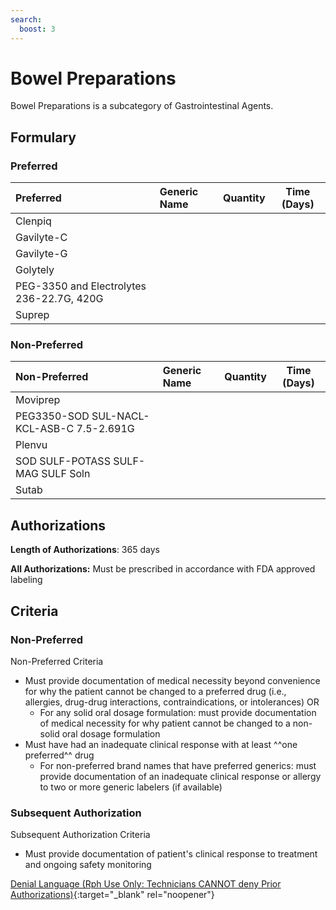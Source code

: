 ```yaml
---
search:
  boost: 3
---
```


# Bowel Preparations

Bowel Preparations is a subcategory of Gastrointestinal Agents.

## Formulary

### Preferred

| Preferred                                 | Generic Name | Quantity | Time (Days) |
|:------------------------------------------|:-------------|:--------:|:-----------:|
| Clenpiq                                   |              |          |             |
| Gavilyte-C                                |              |          |             |
| Gavilyte-G                                |              |          |             |
| Golytely                                  |              |          |             |
| PEG-3350 and Electrolytes 236-22.7G, 420G |              |          |             |
| Suprep                                    |              |          |             |

### Non-Preferred

| Non-Preferred                             | Generic Name | Quantity | Time (Days) |
|:------------------------------------------|:-------------|:--------:|:-----------:|
| Moviprep                                  |              |          |             |
| PEG3350-SOD SUL-NACL-KCL-ASB-C 7.5-2.691G |              |          |             |
| Plenvu                                    |              |          |             |
| SOD SULF-POTASS SULF-MAG SULF Soln        |              |          |             |
| Sutab                                     |              |          |             |

## Authorizations

**Length of Authorizations**: 365 days

**All Authorizations:** Must be prescribed in accordance with FDA approved labeling

## Criteria

### Non-Preferred

Non-Preferred Criteria

- Must provide documentation of medical necessity beyond convenience for why the patient cannot be changed to a preferred drug (i.e., allergies, drug-drug interactions, contraindications, or intolerances) OR
    - For any solid oral dosage formulation: must provide documentation of medical necessity for why patient cannot be changed to a non-solid oral dosage formulation
- Must have had an inadequate clinical response with at least ^^one preferred^^ drug
    - For non-preferred brand names that have preferred generics: must provide documentation of an inadequate clinical response or allergy to two or more generic labelers (if available)

### Subsequent Authorization

Subsequent Authorization Criteria

- Must provide documentation of patient's clinical response to treatment and ongoing safety monitoring

[Denial Language (Rph Use Only: Technicians CANNOT deny Prior Authorizations)](https://mygainwell-my.sharepoint.com.mcas.ms/:w:/r/personal/rachel_carpenter_gainwelltechnologies_com/_layouts/15/Doc.aspx?sourcedoc=%7BCD777F63-7F18-4713-8D6A-B043BEE631F5%7D&file=Denial%20Language%20Updated%2009112023.docx&action=embedview&mobileredirect=true&wdStartOn=57&cid=f4472ece-6d4f-4694-b0c5-c150a2f53fea){:target="_blank" rel="noopener"} </br>
